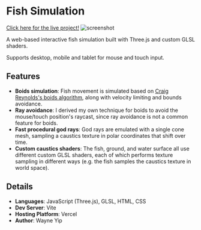 # Fish Simulation
[Click here for the live project!](https://wayne-ocean.vercel.app/)
![screenshot](https://i.imgur.com/6dNS4d5.png)

A web-based interactive fish simulation built with Three.js and custom GLSL shaders. 

Supports desktop, mobile and tablet for mouse and touch input.

## Features
- **Boids simulation**: Fish movement is simulated based on [Craig Reynolds's boids algorithm](https://www.red3d.com/cwr/boids/), along with velocity limiting and bounds avoidance. 
- **Ray avoidance**: I derived my own technique for boids to avoid the mouse/touch position's raycast, since ray avoidance is not a common feature for boids.
- **Fast procedural god rays**: God rays are emulated with a single cone mesh, sampling a caustics texture in polar coordinates that shift over time.
- **Custom caustics shaders**: The fish, ground, and water surface all use different custom GLSL shaders, each of which performs texture sampling in different ways (e.g. the fish samples the caustics texture in world space).

## Details
- **Languages**: JavaScript (Three.js), GLSL, HTML, CSS
- **Dev Server**: Vite
- **Hosting Platform**: Vercel
- **Author**: Wayne Yip
